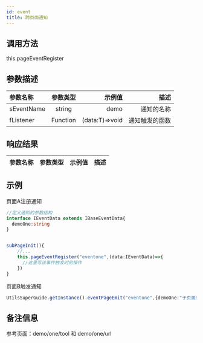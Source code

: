 ```yaml
---
id: event
title: 跨页面通知
---
```


## 调用方法
this.pageEventRegister
## 参数描述
|参数名称|参数类型|示例值|描述|
|:---|:---:|---:|---:|
|sEventName|string|demo|通知的名称|
|fListener|Function|(data:T)=>void|通知触发的函数|
## 响应结果
|参数名称|参数类型|示例值|描述|
|:---|:---:|---:|---:|
## 示例
页面A注册通知
```ts
//定义通知的参数结构
interface IEventData extends IBaseEventData{
  demoOne:string
}


subPageInit(){
    //...
    this.pageEventRegister("eventone",(data:IEventData)=>{
      //这里写该事件触发时的操作
    })
}
```

页面B触发通知
```ts
UtilsSuperGuide.getInstance().eventPageEmit("eventone",{demoOne:"子页面威武"})
```

## 备注信息
参考页面：demo/one/tool 和 demo/one/url